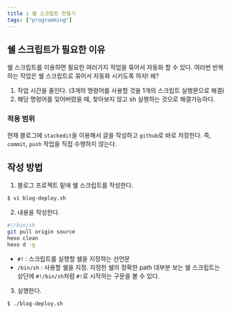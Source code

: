 ```yaml
---
title : 쉘 스크립트 만들기
tags: ["programming"]
---
```

## 쉘 스크립트가 필요한 이유
쉘 스크립트를 이용하면 필요한 여러가지 작업을 묶어서 자동화 할 수 있다. 여러번 반복하는 작업은 쉘 스크립트로 묶어서 자동화 시키도록 하자! 왜? 
1. 작업 시간을 줄인다. (3개의 명령어를 사용할 것을 1개의 스크립트 실행문으로 해결)
2. 해당 명령어를 잊어버렸을 때, 찾아보지 않고 sh 실행하는 것으로 해결가능하다.

### 적용 범위
현재 블로그에 `stackedit`을 이용해서 글을 작성하고 `github`로 바로 저장한다. 즉, `commit`, `push` 작업을 직접 수행하지 않는다. 

## 작성 방법
1. 블로그 프로젝트 밑에 쉘 스크립트를 작성한다. 
```bash bash
$ vi blog-deploy.sh
```
2. 내용을 작성한다. 
```bash bash
#!/bin/sh
git pull origin source 
hexo clean
hexo d -g
```
* `#!` : 스크립트를 실행할 쉘을 지정하는 선언문
* `/bin/sh` : 사용할 쉘을 지정. 지정한 쉘의 정확한 path
대부분 보는 쉘 스크립트는 상단에 `#!/bin/sh`처럼 `#!`로 시작하는 구문을 볼 수 있다. 
3. 실행한다. 
```bash bash
$ ./blog-deploy.sh
```

<!--stackedit_data:
eyJoaXN0b3J5IjpbMTQ3NDUwNDk4N119
-->